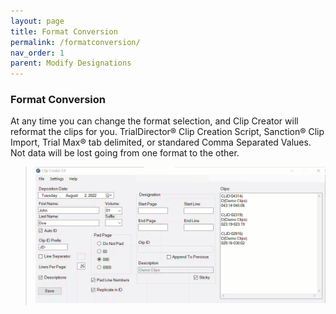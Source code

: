 ```yaml
---
layout: page
title: Format Conversion
permalink: /formatconversion/
nav_order: 1
parent: Modify Designations
---
```


### Format Conversion

At any time you can change the format selection, and Clip Creator will reformat the clips for you.  TrialDirector® Clip Creation Script, Sanction® Clip Import, Trial Max® tab delimited, or standared Comma Separated Values.  Not data will be lost going from one format to the other.

> ![Animation - Format Conversion](../assets/formatting_autoConversion.gif)